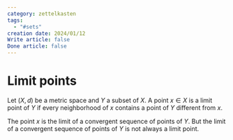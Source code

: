```yaml
---
category: zettelkasten
tags:
  - "#sets"
creation date: 2024/01/12
Write article: false
Done article: false
---
```

# Limit points

Let $(X, d)$ be a metric space and $Y$ a subset of $X$.
A point $x \in X$ is a limit point of $Y$ if every neighborhood of $x$ contains a point of $Y$ different from $x$.

The point $x$ is the limit of a convergent sequence of points of $Y$. But the limit of a convergent sequence of points of $Y$ is not always a limit point.



